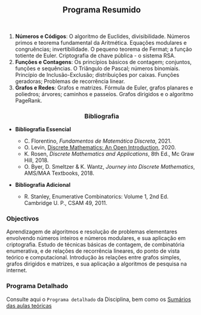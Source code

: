 <h2 align="center"> Programa Resumido </h2>
<br>
  
1. **Números e Códigos**: O algoritmo de Euclides, divisibilidade. Números primos e teorema fundamental da Aritmética. Equações modulares e congruências; invertibilidade. O pequeno teorema de Fermat; a função totiente de Euler. Criptografia de chave pública - o sistema RSA. 
2. **Funções e Contagens**: Os princípios básicos de contagem; conjuntos, funções e sequências. O Triângulo de Pascal; números binomiais. Princípio de Inclusão-Exclusão; distribuições por caixas. Funções geradoras; Problemas de recorrência linear.
3. **Grafos e Redes**: Grafos e matrizes. Fórmula de Euler, grafos planares e poliedros; árvores; caminhos e passeios. Grafos dirigidos e o algoritmo PageRank.

<h3 align="center"> Bibliografia </h3>

- **Bibliografia Essencial**
  - C. Florentino, _Fundamentos de Matemática Discreta_, 2021.
  - O. Levin, [Discrete Mathematics: An Open Introduction](http://discrete.openmathbooks.org/pdfs/dmoi3-tablet.pdf), 2020.
  - K. Rosen, _Discrete Mathematics and Applications_, 8th Ed., Mc Graw Hill, 2018.
  - O. Byer, D. Smeltzer & K. Wantz, _Journey into Discrete Mathematics_, AMS/MAA Textbooks, 2018.

- **Bibliografia Adicional**
  - R. Stanley, Enumerative Combinatorics: Volume 1, 2nd Ed. Cambridge U. P., CSAM 49, 2011. 

### Objectivos

Aprendizagem de algoritmos e resolução de problemas elementares envolvendo números inteiros e números modulares, e sua aplicação em criptografia. Estudo de técnicas básicas de contagem, de combinatória enumerativa, e de relações de recorrência lineares, do ponto de vista teórico e computacional. Introdução às relações entre grafos simples, grafos dirigidos e matrizes, e sua aplicação a algoritmos de pesquisa na internet.  

### Programa Detalhado

Consulte aqui o `Programa detalhado` da Disciplina, bem como os [Sumários das aulas teóricas](sumarios.md) 
